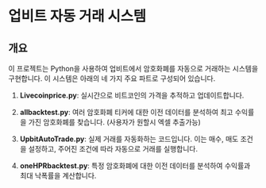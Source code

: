 # 업비트 자동 거래 시스템

## 개요
이 프로젝트는 Python을 사용하여 업비트에서 암호화폐를 자동으로 거래하는 시스템을 구현합니다. 이 시스템은 아래의 네 가지 주요 파트로 구성되어 있습니다.

1. **Livecoinprice.py**: 실시간으로 비트코인의 가격을 추적하고 업데이트합니다.

2. **allbacktest.py**: 여러 암호화폐 티커에 대한 이전 데이터를 분석하여 최고 수익률을 가진 암호화폐를 찾습니다. (사용자가 원할시 엑셀 추출가능)

3. **UpbitAutoTrade.py**: 실제 거래를 자동화하는 코드입니다. 이는 매수, 매도 조건을 설정하고, 주어진 조건에 따라 자동으로 거래를 실행합니다.

4. **oneHPRbacktest.py**: 특정 암호화폐에 대한 이전 데이터를 분석하여 수익률과 최대 낙폭률을 계산합니다.
